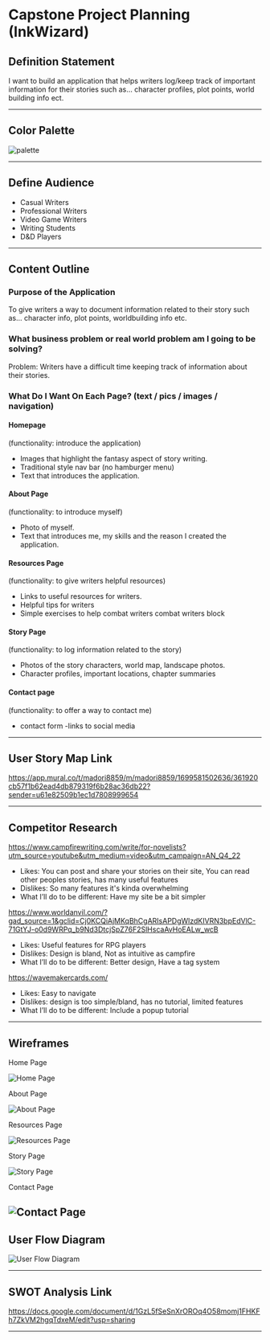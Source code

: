 # Capstone Project Planning (InkWizard)

## Definition Statement
I want to build an application that helps writers log/keep track of important information for their stories such as… character profiles, plot points, world building info ect.

---

## Color Palette

![palette](Color-Palette.jpg)

---

## Define Audience
- Casual Writers
- Professional Writers
- Video Game Writers
- Writing Students
- D&D Players

---

## Content Outline

### Purpose of the Application
To give writers a way to document information related to their story such as... character info, plot points, worldbuilding info etc.

### What business problem or real world problem am I going to be solving?
Problem: Writers have a difficult time keeping track of information about their stories.

### What Do I Want On Each Page? (text / pics / images / navigation)

#### Homepage
(functionality: introduce the application)
- Images that highlight the fantasy aspect of story writing.
- Traditional style nav bar (no hamburger menu)
- Text that introduces the application.

#### About Page
(functionality: to introduce myself)
- Photo of myself.
- Text that introduces me, my skills and the reason I created the application.

#### Resources Page
(functionality: to give writers helpful resources)
- Links to useful resources for writers.
- Helpful tips for writers
- Simple exercises to help combat writers combat writers block

#### Story Page
(functionality: to log information related to the story)
- Photos of the story characters, world map, landscape photos.
- Character profiles, important locations, chapter summaries

#### Contact page
(functionality: to offer a way to contact me)
- contact form
-links to social media


---

## User Story Map Link
https://app.mural.co/t/madori8859/m/madori8859/1699581502636/361920cb57f1b62ead4db879319f6b28ac36db22?sender=u61e82509b1ec1d7808999654

---

## Competitor Research
https://www.campfirewriting.com/write/for-novelists?utm_source=youtube&utm_medium=video&utm_campaign=AN_Q4_22
- Likes: You can post and share your stories on their site, You can read other peoples stories, has many useful features
- Dislikes: So many features it's kinda overwhelming
- What I’ll do to be different: Have my site be a bit simpler

https://www.worldanvil.com/?gad_source=1&gclid=Cj0KCQiAjMKqBhCgARIsAPDgWlzdKIVRN3bpEdVlC-71GtYJ-o0d9WRPq_b9Nd3DtcjSpZ76F2SlHscaAvHoEALw_wcB
- Likes: Useful features for RPG players
- Dislikes: Design is bland, Not as intuitive as campfire
- What I’ll do to be different: Better design, Have a tag system


https://wavemakercards.com/
- Likes: Easy to navigate
- Dislikes: design is too simple/bland, has no tutorial, limited features
- What I’ll do to be different: Include a popup tutorial



---

## Wireframes

Home Page

![Home Page](Wireframe-Home.png)

About Page

![About Page](Wireframe-About.png)

Resources Page

![Resources Page](Wireframe-Resources.png)

Story Page

![Story Page](Wireframe-Story-Page.png)

Contact Page

![Contact Page](Wireframe-Contact.png)
---

## User Flow Diagram

![User Flow Diagram](User-Flow-Diagram.jpg)


---

## SWOT Analysis Link

https://docs.google.com/document/d/1GzL5fSeSnXrOROq4O58momj1FHKFh7ZkVM2hgqTdxeM/edit?usp=sharing

---
